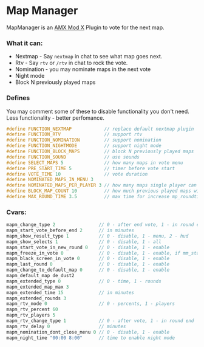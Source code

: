 # Map Manager
MapManager is an [AMX Mod X](https://github.com/alliedmodders/amxmodx) Plugin to vote for the next map.

### What it can:
- Nextmap - Say `nextmap` in chat to see what map goes next.
- Rtv - Say `rtv` or `/rtv` in chat to rock the vote.
- Nomination - you may nominate maps in the next vote
- Night mode
- Block N previously played maps

### Defines
You may comment some of these to disable functionality you don't need. Less functionality - better perfomance.
```c
#define FUNCTION_NEXTMAP            // replace default nextmap plugin
#define FUNCTION_RTV                // support rtv
#define FUNCTION_NOMINATION         // support nomination
#define FUNCTION_NIGHTMODE          // support night mode
#define FUNCTION_BLOCK_MAPS         // block N previously played maps
#define FUNCTION_SOUND              // use sounds
#define SELECT_MAPS 5               // how many maps in vote menu
#define PRE_START_TIME 5            // timer before vote start
#define VOTE_TIME 10                // vote duration
#define NOMINATED_MAPS_IN_MENU 3
#define NOMINATED_MAPS_PER_PLAYER 3 // how many maps single player can nominate
#define BLOCK_MAP_COUNT 10          // how much previous played maps will be blocked
#define MAX_ROUND_TIME 3.5          // max time for increase mp_roundtime
```

### Cvars:
```c
mapm_change_type 2                // 0 - after end vote, 1 - in round end, 2 - after end map
mapm_start_vote_before_end 2      // in minutes
mapm_show_result_type 1           // 0 - disable, 1 - menu, 2 - hud
mapm_show_selects 1               // 0 - disable, 1 - all
mapm_start_vote_in_new_round 0    // 0 - disable, 1 - enable
mapm_freeze_in_vote 0             // 0 - disable, 1 - enable, if mm_start_vote_in_new_round 1
mapm_black_screen_in_vote 0       // 0 - disable, 1 - enable
mapm_last_round 0                 // 0 - disable, 1 - enable
mapm_change_to_default_map 0      // 0 - disable, 1 - enable
mapm_default_map de_dust2
mapm_extended_type 0              // 0 - time, 1 - rounds
mapm_extended_map_max 3
mapm_extended_time 15             // in minutes
mapm_extended_rounds 3
mapm_rtv_mode 0                   // 0 - percents, 1 - players
mapm_rtv_percent 60
mapm_rtv_players 5
mapm_rtv_change_type 1            // 0 - after vote, 1 - in round end
mapm_rtv_delay 0                  // minutes
mapm_nomination_dont_close_menu 0 // 0 - disable, 1 - enable
mapm_night_time "00:00 8:00"      // time to enable night mode
```
